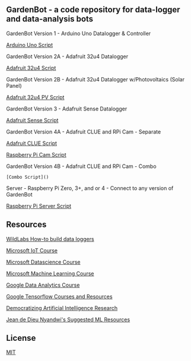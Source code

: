 ## GardenBot - a code repository for data-logger and data-analysis bots 

   GardenBot Version 1 - Arduino Uno Datalogger & Controller 
  
   [Arduino Uno Script](https://github.com/AnchorageBot/GardenBotProjects/blob/master/ArduinoUno_GardenBot.ino)
    
   GardenBot Version 2A - Adafruit 32u4 Datalogger
  
   [Adafruit 32u4 Script](https://github.com/AnchorageBot/GardenBot/blob/master/Adafruit32u4_GardenBot.ino)

   GardenBot Version 2B - Adafruit 32u4 Datalogger w/Photovoltaics (Solar Panel)
  
   [Adafruit 32u4 PV Script](https://github.com/AnchorageBot/GardenBotProjects/blob/master/Adafruit32u4_GardenBotPV.ino) 

   GardenBot Version 3 - Adafruit Sense Datalogger
  
   [Adafruit Sense Script](https://github.com/AnchorageBot/GardenBot/blob/master/AdafruitSense_GardenBot.py)
     
   GardenBot Version 4A - Adafruit CLUE and RPi Cam - Separate
  
   [Adafruit CLUE Script](https://github.com/AnchorageBot/GardenBot/blob/master/AdafruitCLUE_GardenBot.py)
    
   [Raspberry Pi Cam Script](https://github.com/AnchorageBot/GardenBot/blob/master/RPi_Cam.py)
  
   GardenBot Version 4B - Adafruit CLUE and RPi Cam - Combo
  
    [Combo Script]()
  
   Server - Raspberry Pi Zero, 3+, and or 4 - Connect to any version of GardenBot
  
   [Raspberry Pi Server Script](https://github.com/AnchorageBot/GardenBot/blob/master/RPi_Get_MCU_Data.py)
   
   ## Resources
   
   [WildLabs How-to build data loggers](https://www.youtube.com/watch?v=elFbWEZ7P-I&list=PLWcz3iwCnCqTSULmKns48ny1StvNqLi2d&index=1)
   
   [Microsoft IoT Course](https://github.com/microsoft/IoT-For-Beginners)
   
   [Microsoft Datascience Course](https://github.com/microsoft/Data-Science-For-Beginners)
   
   [Microsoft Machine Learning Course](https://github.com/microsoft/ML-For-Beginners)
   
   [Google Data Analytics Course](https://grow.google/certificates/data-analytics/#?modal_active=none)
   
   [Google Tensorflow Courses and Resources](https://www.tensorflow.org/resources/learn-ml)
   
   [Democratizing Artificial Intelligence Research](https://github.com/dair-ai)
   
   [Jean de Dieu Nyandwi's Suggested ML Resources](https://github.com/Nyandwi/machine_learning_complete)
   
   ## License
   
   [MIT](https://choosealicense.com/licenses/mit/)

